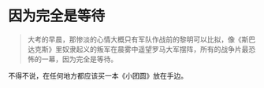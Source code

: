 # 因为完全是等待
> 大考的早晨，那惨淡的心情大概只有军队作战前的黎明可以比拟，像《斯巴达克斯》里奴隶起义的叛军在晨雾中遥望罗马大军摆阵，所有的战争片最恐怖的一幕，因为完全是等待。

不得不说，在任何地方都应该买一本《小团圆》放在手边。